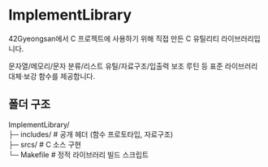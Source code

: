 
# ImplementLibrary  

42Gyeongsan에서 C 프로젝트에 사용하기 위해 직접 만든 C 유틸리티 라이브러리입니다.  

문자열/메모리/문자 분류/리스트 유틸/자료구조/입출력 보조 루틴 등 표준 라이브러리 대체·보강 함수를 제공합니다.  


## 폴더 구조  
ImplementLibrary/  
├─ includes/        # 공개 헤더 (함수 프로토타입, 자료구조)  
├─ srcs/            # C 소스 구현  
└─ Makefile         # 정적 라이브러리 빌드 스크립트  
  
